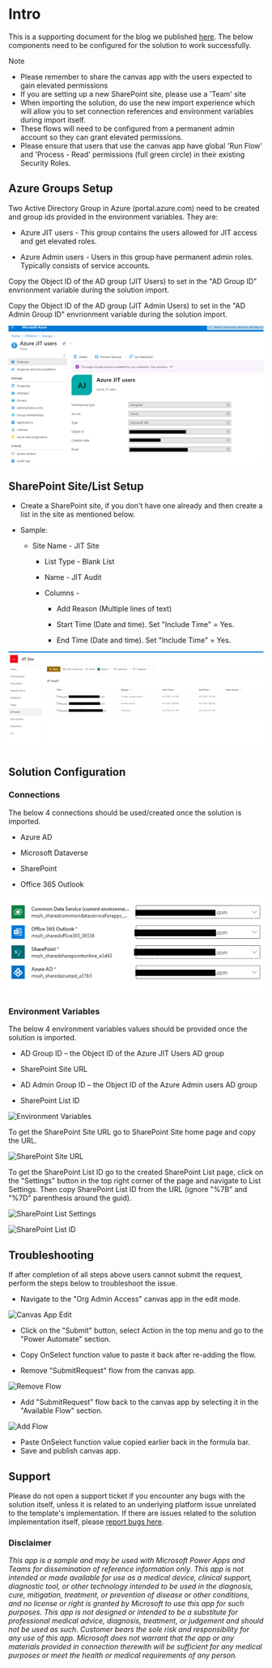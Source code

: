 # Intro

This is a supporting document for the blog we published [here](https://powerapps.microsoft.com/). The below components need to be configured for the solution to work successfully.

Note

- Please remember to share the canvas app with the users expected to gain elevated permissions
- If you are setting up a new SharePoint site, please use a 'Team' site
- When importing the solution, do use the new import experience which will allow you to set connection references and environment variables during import itself.
- These flows will need to be configured from a permanent admin account so they can grant elevated permissions.
- Please ensure that users that use the canvas app have global 'Run Flow' and 'Process - Read' permissions (full green circle) in their existing Security Roles.

## Azure Groups Setup

Two Active Directory Group in Azure (portal.azure.com) need to be created and group ids provided in the environment variables. They are:

- Azure JIT users - This group contains the users allowed for JIT access and get elevated roles.

- Azure Admin users - Users in this group have permanent admin roles.
    Typically consists of service accounts.

Copy the Object ID of the AD group (JIT Users) to set in the "AD Group ID" envrionment variable during the solution import.

Copy the Object ID of the AD group (JIT Admin Users) to set in the "AD Admin Group ID" envrionment variable during the solution import.

![Azure JIT Users](media/AzureJITUsers.png)

## SharePoint Site/List Setup

- Create a SharePoint site, if you don't have one already and then
    create a list in the site as mentioned below.

- Sample:

  - Site Name - JIT Site

    - List Type - Blank List

    - Name - JIT Audit

    - Columns -

      - Add Reason (Multiple lines of text)

      - Start Time (Date and time). Set "Include Time" = Yes.

      - End Time (Date and time). Set "Include Time" = Yes.

![Sharepoint JIT site](media/JITSite.png)

## Solution Configuration

### Connections

The below 4 connections should be used/created once the solution is
imported.

- Azure AD

- Microsoft Dataverse

- SharePoint

- Office 365 Outlook

![Connection References](media/ConnectionReferences.png)

### Environment Variables

The below 4 environment variables values should be provided once the solution is imported.

- AD Group ID – the Object ID of the Azure JIT Users AD group

- SharePoint Site URL

- AD Admin Group ID – the Object ID of the Azure Admin users AD group

- SharePoint List ID

![Environment Variables](media/EnvironmentVariables.png)

To get the SharePoint Site URL go to SharePoint Site home page and copy the URL.

![SharePoint Site URL](media/SharePointSiteURL.png)

To get the SharePoint List ID go to the created SharePoint List page, click on the "Settings" button in the top right corner of the page and navigate to List Settings. Then copy SharePoint List ID from the URL (ignore "%7B" and "%7D" parenthesis around the guid).

![SharePoint List Settings](media/SharePointListSettings.png)

![SharePoint List ID](media/SharePointListID.png)

## Troubleshooting

If after completion of all steps above users cannot submit the request, perform the steps below to troubleshoot the issue.

- Navigate to the "Org Admin Access" canvas app in the edit mode.

![Canvas App Edit](media/CanvasAppEdit.png)

- Click on the "Submit" button, select Action in the top menu and go to the "Power Automate" section.
- Copy OnSelect function value to paste it back after re-adding the flow.

- Remove "SubmitRequest" flow from the canvas app.

![Remove Flow](media/RemoveFlow.png)

- Add "SubmitRequest" flow back to the canvas app by selecting it in the "Available Flow" section.

![Add Flow](media/AddFlow.png)

- Paste OnSelect function value copied earlier back in the formula bar.
- Save and publish canvas app.

## Support
Please do not open a support ticket if you encounter any bugs with the solution itself, unless it is related to an underlying platform issue unrelated to the template's implementation. If there are issues related to the solution implementation itself, please [report bugs here](https://github.com/microsoft/powerapps-tools/issues/new?assignees=ankitchawla23&labels=jitaccess&template=-jit-access--bug-report.md&title=).

### Disclaimer
*This app is a sample and may be used with Microsoft Power Apps and Teams for dissemination of reference information only. This app is not intended or made available for use as a medical device, clinical support, diagnostic tool, or other technology intended to be used in the diagnosis, cure, mitigation, treatment, or prevention of disease or other conditions, and no license or right is granted by Microsoft to use this app for such purposes. This app is not designed or intended to be a substitute for professional medical advice, diagnosis, treatment, or judgement and should not be used as such. Customer bears the sole risk and responsibility for any use of this app. Microsoft does not warrant that the app or any materials provided in connection therewith will be sufficient for any medical purposes or meet the health or medical requirements of any person.*
